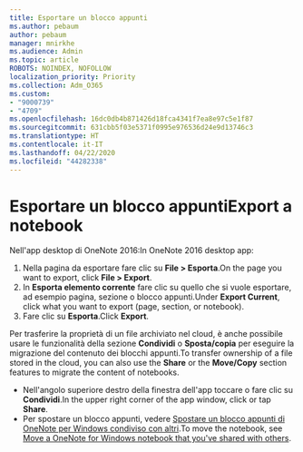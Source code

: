```yaml
---
title: Esportare un blocco appunti
ms.author: pebaum
author: pebaum
manager: mnirkhe
ms.audience: Admin
ms.topic: article
ROBOTS: NOINDEX, NOFOLLOW
localization_priority: Priority
ms.collection: Adm_O365
ms.custom:
- "9000739"
- "4709"
ms.openlocfilehash: 16dc0db4b871426d18fca4341f7ea8e97c5e1f87
ms.sourcegitcommit: 631cbb5f03e5371f0995e976536d24e9d13746c3
ms.translationtype: HT
ms.contentlocale: it-IT
ms.lasthandoff: 04/22/2020
ms.locfileid: "44282338"
---
```

# <a name="export-a-notebook"></a><span data-ttu-id="bb572-102">Esportare un blocco appunti</span><span class="sxs-lookup"><span data-stu-id="bb572-102">Export a notebook</span></span>

<span data-ttu-id="bb572-103">Nell'app desktop di OneNote 2016:</span><span class="sxs-lookup"><span data-stu-id="bb572-103">In OneNote 2016 desktop app:</span></span>

1. <span data-ttu-id="bb572-104">Nella pagina da esportare fare clic su **File > Esporta**.</span><span class="sxs-lookup"><span data-stu-id="bb572-104">On the page you want to export, click **File > Export**.</span></span>
2. <span data-ttu-id="bb572-105">In **Esporta elemento corrente** fare clic su quello che si vuole esportare, ad esempio pagina, sezione o blocco appunti.</span><span class="sxs-lookup"><span data-stu-id="bb572-105">Under **Export Current**, click what you want to export (page, section, or notebook).</span></span>
3. <span data-ttu-id="bb572-106">Fare clic su **Esporta**.</span><span class="sxs-lookup"><span data-stu-id="bb572-106">Click **Export**.</span></span>
 
<span data-ttu-id="bb572-107">Per trasferire la proprietà di un file archiviato nel cloud, è anche possibile usare le funzionalità della sezione **Condividi** o **Sposta/copia** per eseguire la migrazione del contenuto dei blocchi appunti.</span><span class="sxs-lookup"><span data-stu-id="bb572-107">To transfer ownership of a file stored in the cloud, you can also use the **Share** or the **Move/Copy** section features to migrate the content of notebooks.</span></span>  

- <span data-ttu-id="bb572-108">Nell'angolo superiore destro della finestra dell'app toccare o fare clic su **Condividi**.</span><span class="sxs-lookup"><span data-stu-id="bb572-108">In the upper right corner of the app window, click or tap **Share**.</span></span>
- <span data-ttu-id="bb572-109">Per spostare un blocco appunti, vedere [Spostare un blocco appunti di OneNote per Windows condiviso con altri](https://support.office.com/article/move-a-onenote-for-windows-notebook-that-you-ve-shared-with-others-56c7659e-1850-49a6-8874-e2db6b440cd4?ui=en-US&rs=en-US&ad=US).</span><span class="sxs-lookup"><span data-stu-id="bb572-109">To move the notebook, see [Move a OneNote for Windows notebook that you've shared with others](https://support.office.com/article/move-a-onenote-for-windows-notebook-that-you-ve-shared-with-others-56c7659e-1850-49a6-8874-e2db6b440cd4?ui=en-US&rs=en-US&ad=US).</span></span>

